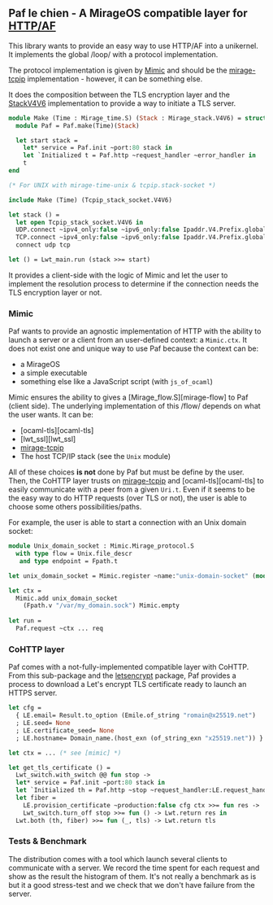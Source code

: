 ## Paf le chien - A MirageOS compatible layer for [HTTP/AF][httpaf]

This library wants to provide an easy way to use HTTP/AF into a unikernel. It
implements the global /loop/ with a protocol implementation.

The protocol implementation is given by [Mimic][mimic] and should be the
[mirage-tcpip][mirage-tcpip] implementation - however, it can be something else.

It does the composition between the TLS encryption layer and the
[StackV4V6][stackv4v6] implementation to provide a way to initiate a TLS server.

```ocaml
module Make (Time : Mirage_time.S) (Stack : Mirage_stack.V4V6) = struct
  module Paf = Paf.make(Time)(Stack)

  let start stack =
    let* service = Paf.init ~port:80 stack in
    let `Initialized t = Paf.http ~request_handler ~error_handler in
    t
end

(* For UNIX with mirage-time-unix & tcpip.stack-socket *)

include Make (Time) (Tcpip_stack_socket.V4V6)

let stack () =
  let open Tcpip_stack_socket.V4V6 in
  UDP.connect ~ipv4_only:false ~ipv6_only:false Ipaddr.V4.Prefix.global None >>= fun udp ->
  TCP.connect ~ipv4_only:false ~ipv6_only:false Ipaddr.V4.Prefix.global None >>= fun tcp ->
  connect udp tcp

let () = Lwt_main.run (stack >>= start)
```

It provides a client-side with the logic of Mimic and let the user to implement
the resolution process to determine if the connection needs the TLS encryption
layer or not.

### Mimic

Paf wants to provide an agnostic implementation of HTTP with the ability to launch
a server or a client from an user-defined context: a `Mimic.ctx`. It does not exist
one and unique way to use Paf because the context can be:
- a MirageOS
- a simple executable
- something else like a JavaScript script (with `js_of_ocaml`)

Mimic ensures the ability to gives a [Mirage_flow.S][mirage-flow] to Paf (client
side). The underlying implementation of this /flow/ depends on what the user
wants. It can be:
- [ocaml-tls][ocaml-tls]
- [lwt_ssl][lwt_ssl]
- [mirage-tcpip][mirage-tcpip]
- The host TCP/IP stack (see the `Unix` module)

All of these choices **is not** done by Paf but must be define by the user.
Then, the CoHTTP layer trusts on [mirage-tcpip][mirage-tcpip] and
[ocaml-tls][ocaml-tls] to easily communicate with a peer from a given `Uri.t`.
Even if it seems to be the easy way to do HTTP requests (over TLS or not), the
user is able to choose some others possibilities/paths.

For example, the user is able to start a connection with an Unix domain socket:

```ocaml
module Unix_domain_socket : Mimic.Mirage_protocol.S
  with type flow = Unix.file_descr
   and type endpoint = Fpath.t

let unix_domain_socket = Mimic.register ~name:"unix-domain-socket" (module Unix_domain_socket)

let ctx =
  Mimic.add unix_domain_socket 
    (Fpath.v "/var/my_domain.sock") Mimic.empty
    
let run =
  Paf.request ~ctx ... req
```

### CoHTTP layer

Paf comes with a not-fully-implemented compatible layer with CoHTTP. From this
sub-package and the [letsencrypt][letsencrypt] package, Paf provides a process
to download a Let's encrypt TLS certificate ready to launch an HTTPS server.

```ocaml
let cfg =
  { LE.email= Result.to_option (Emile.of_string "romain@x25519.net")
  ; LE.seed= None
  ; LE.certificate_seed= None
  ; LE.hostname= Domain_name.(host_exn (of_string_exn "x25519.net")) }

let ctx = ... (* see [mimic] *)

let get_tls_certificate () =
  Lwt_switch.with_switch @@ fun stop ->
  let* service = Paf.init ~port:80 stack in
  let `Initialized th = Paf.http ~stop ~request_handler:LE.request_handler ~error_handler service in
  let fiber =
    LE.provision_certificate ~production:false cfg ctx >>= fun res ->
    Lwt_switch.turn_off stop >>= fun () -> Lwt.return res in
  Lwt.both (th, fiber) >>= fun (_, tls) -> Lwt.return tls
```

### Tests & Benchmark

The distribution comes with a tool which launch several clients to communicate
with a server. We record the time spent for each request and show as the result
the histogram of them. It's not really a benchmark as is but it a good
stress-test and we check that we don't have failure from the server.

[httpaf]: https://github.com/inhabitedtype/httpaf
[mimic]: https://github.com/mirage/ocaml-git
[mirage-tcpip]: https://github.com/mirage/mirage-tcpip
[letsencrypt]: https://github.com/mmaker/ocaml-letsencrypt
[stackv4v6]: https://github.com/mirage/mirage-stack
